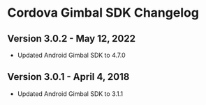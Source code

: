# Cordova Gimbal SDK Changelog

## Version 3.0.2 - May 12, 2022
- Updated Android Gimbal SDK to 4.7.0

## Version 3.0.1 - April 4, 2018
- Updated Android Gimbal SDK to 3.1.1
